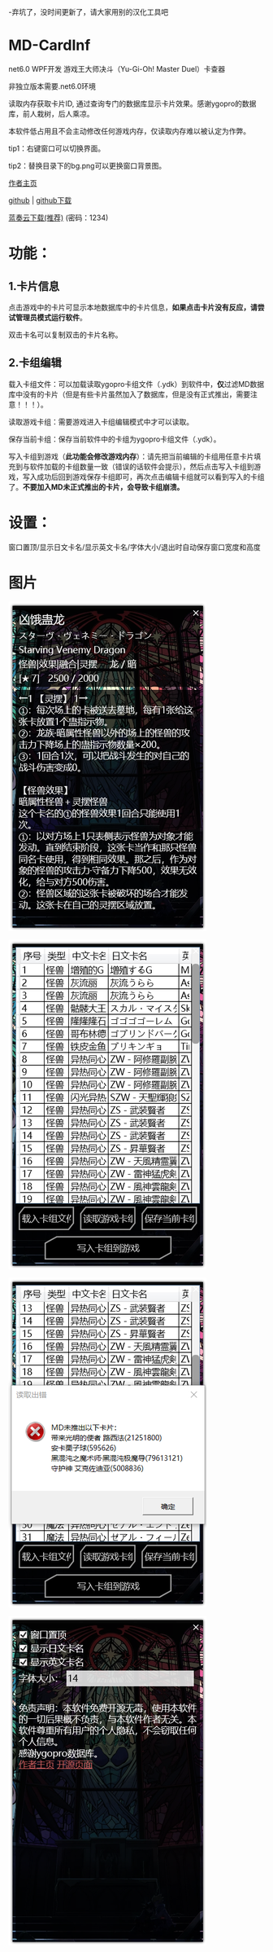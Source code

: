 -弃坑了，没时间更新了，请大家用别的汉化工具吧

# MD-CardInf

net6.0 WPF开发  游戏王大师决斗（Yu-Gi-Oh! Master Duel）卡查器

非独立版本需要.net6.0环境

读取内存获取卡片ID, 通过查询专门的数据库显示卡片效果。感谢ygopro的数据库，前人栽树，后人乘凉。

本软件低占用且不会主动修改任何游戏内存，仅读取内存难以被认定为作弊。

tip1：右键窗口可以切换界面。

tip2：替换目录下的bg.png可以更换窗口背景图。

[作者主页](https://www.acfun.cn/u/353448) 

[github](https://github.com/J31why/MD-CardInfo) | [github下载](https://github.com/J31why/MD-CardInfo/releases/)

[蓝奏云下载(推荐)](https://j31why.lanzouj.com/b03cy0ocb) (密码：1234)

# 功能：
## 1.卡片信息

点击游戏中的卡片可显示本地数据库中的卡片信息，**如果点击卡片没有反应，请尝试管理员模式运行软件**。

双击卡名可以复制双击的卡片名称。

## 2.卡组编辑

载入卡组文件：可以加载读取ygopro卡组文件（.ydk）到软件中，**仅**过滤MD数据库中没有的卡片（但是有些卡片虽然加入了数据库，但是没有正式推出，需要注意！！！）。

读取游戏卡组：需要游戏进入卡组编辑模式中才可以读取。

保存当前卡组：保存当前软件中的卡组为ygopro卡组文件（.ydk）。

写入卡组到游戏（**此功能会修改游戏内存**）：请先把当前编辑的卡组用任意卡片填充到与软件加载的卡组数量一致（错误的话软件会提示），然后点击写入卡组到游戏，写入成功后回到游戏保存卡组即可，再次点击编辑卡组就可以看到写入的卡组了。**不要加入MD未正式推出的卡片，会导致卡组崩溃。**

# 设置：
窗口置顶/显示日文卡名/显示英文卡名/字体大小/退出时自动保存窗口宽度和高度


# 图片
![image](https://github.com/J31why/MD-CardInfo/blob/master/MD-CardInfo/image1.png?raw=true)

![image](https://github.com/J31why/MD-CardInfo/blob/master/MD-CardInfo/image2.png?raw=true)

![image](https://github.com/J31why/MD-CardInfo/blob/master/MD-CardInfo/image3.png?raw=true)

![image](https://github.com/J31why/MD-CardInfo/blob/master/MD-CardInfo/image4.png?raw=true)
